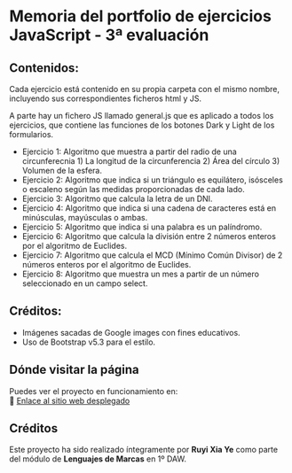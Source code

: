 <h1>Memoria del portfolio de ejercicios JavaScript - 3ª evaluación</h1>

<h2>Contenidos:</h2>
<p>Cada ejercicio está contenido en su propia carpeta con el mismo nombre, incluyendo sus correspondientes ficheros html y JS. </p>
<p>A parte hay un fichero JS llamado general.js que es aplicado a todos los ejercicios, que contiene las funciones de los botones Dark y Light de los formularios. </p>
<ul>
  <li>Ejercicio 1: Algoritmo que muestra a partir del radio de una circunferecnia 1) La longitud de la circunferencia 2) Área del círculo 3) Volumen de la esfera. </li>
  <li>Ejercicio 2: Algoritmo que indica si un triángulo es equilátero, isósceles o escaleno según las medidas proporcionadas de cada lado. </li>
  <li>Ejercicio 3: Algoritmo que calcula la letra de un DNI.</li>
  <li>Ejercicio 4: Algoritmo que indica si una cadena de caracteres está en minúsculas, mayúsculas o ambas. </li>
  <li>Ejercicio 5: Algoritmo que indica si una palabra es un palíndromo. </li>
  <li>Ejercicio 6: Algoritmo que calcula la división entre 2 números enteros por el algoritmo de Euclides. </li>
  <li>Ejercicio 7: Algoritmo que calcula el MCD (Mínimo Común Divisor) de 2 números enteros por el algoritmo de Euclides. </li>
  <li>Ejercicio 8: Algoritmo que muestra un mes a partir de un número seleccionado en un campo select. </li>
</ul>

<h2>Créditos:</h2>
<ul>
  <li>Imágenes sacadas de Google images con fines educativos. </li>
  <li>Uso de Bootstrap v5.3 para el estilo. </li>
</ul>

## Dónde visitar la página
Puedes ver el proyecto en funcionamiento en:  
🔗 [Enlace al sitio web desplegado](https://rxy94.github.io/EjerciciosJS/)  

## Créditos
Este proyecto ha sido realizado íntegramente por **Ruyi Xia Ye** como parte del módulo de **Lenguajes de Marcas** en 1º DAW.
